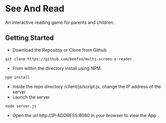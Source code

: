 See And Read
=====================

An interactive reading game for parents and children. 


Getting Started
---------------

- Download the Repositoy or Clone from Github

<pre><code>git clone https://github.com/beefoo/multi-screen-e-reader</code></pre>

- From within the directory install using NPM

<pre><code>npm install</code></pre>

- Inside the repo directory /client/js/script.js, change the IP address of the server
- Launch the server

<pre><code>node server.js</code></pre>

- Open the url http://IP-ADDRESS:8080 in your browser to view the App
